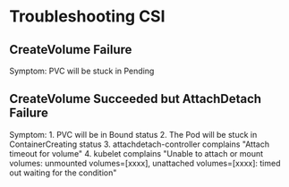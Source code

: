 # Troubleshooting CSI



## CreateVolume Failure

Symptom: PVC will be stuck in Pending

## CreateVolume Succeeded but AttachDetach Failure

Symptom: 1. PVC will be in Bound status
         2.  The Pod will be stuck in ContainerCreating status
         3.  attachdetach-controller complains "Attach timeout for volume"
         4.  kubelet complains "Unable to attach or mount volumes: unmounted volumes=[xxxx], unattached volumes=[xxxx]: timed out waiting for the condition"
